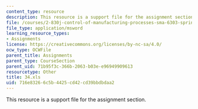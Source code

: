 ```yaml
---
content_type: resource
description: This resource is a support file for the assignment section.
file: /courses/2-830j-control-of-manufacturing-processes-sma-6303-spring-2008/716e83266c5b4425cd42cd39bbdbdaa2_34.xls
file_type: application/msword
learning_resource_types:
- Assignments
license: https://creativecommons.org/licenses/by-nc-sa/4.0/
ocw_type: OCWFile
parent_title: Assignments
parent_type: CourseSection
parent_uid: 71b95f3c-366b-2063-b03e-e96949909613
resourcetype: Other
title: 34.xls
uid: 716e8326-6c5b-4425-cd42-cd39bbdbdaa2
---
```

This resource is a support file for the assignment section.